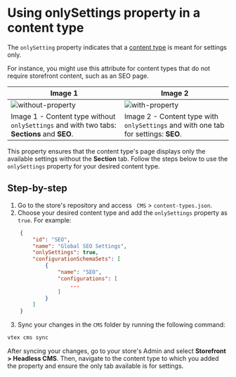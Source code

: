 # Using onlySettings property in a content type

The `onlySetting` property indicates that a [content type](https://www.faststore.dev/tutorials/cms-storecomponents/0#content-types) is meant for settings only.

For instance, you might use this attribute for content types that do not require storefront content, such as an SEO page.

| Image 1  | Image 2  |  
|---|---|
| ![without-property](https://user-images.githubusercontent.com/67270558/227936062-02e15860-c6d6-4525-9eed-19c37abfd626.png)  | ![with-property](https://user-images.githubusercontent.com/67270558/227936232-fa8dfab7-2f01-42d1-9f68-b2ab8623a3af.png)  | 
| Image 1 - Content type without `onlySettings` and with two tabs: **Sections** and **SEO**. | Image 2 - Content type with `onlySettings` and with one tab for settings: **SEO**. | 

This property ensures that the content type's page displays only the available settings without the **Section** tab.
Follow the steps below to use the `onlySettings` property for your desired content type.

## Step-by-step
1. Go to the store's repository and access  ` CMS` > `content-types.json`.
2. Choose your desired content type and add the `onlySettings` property as `true`. For example:

```json
    {
        "id": "SEO",
        "name": "Global SEO Settings",
        "onlySettings": true,
        "configurationSchemaSets": [
            {
                "name": "SEO",
                "configurations": [
                    ...
                ]
            }
        ]
    }
```

3. Sync your changes in the `CMS` folder by running the following command:

```bash
vtex cms sync
```

After syncing your changes, go to your store's Admin and select **Storefront > Headless CMS**. Then, navigate to the content type to which you added the property and ensure the only tab available is for settings.

